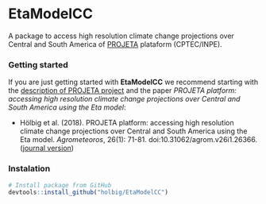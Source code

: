 # EtaModelCC
A package to access high resolution climate change projections 
over Central and South America of [PROJETA](https://projeta.cptec.inpe.br/) plataform (CPTEC/INPE).

### Getting started 

If you are just getting started with **EtaModelCC** we recommend starting with
the [description of PROJETA project](https://projeta.cptec.inpe.br/#/about) 
and the paper _PROJETA platform: accessing high resolution climate change projections 
over Central and South America using the Eta model_:

* Hölbig et al. (2018). PROJETA platform: accessing high resolution climate change projections 
over Central and South America using the Eta model. 
_Agrometeoros_, 26(1): 71-81. doi:10.31062/agrom.v26i1.26366. 
([journal version](http://dx.doi.org/10.31062/agrom.v26i1.26366))

### Instalation
```r
# Install package from GitHub
devtools::install_github("holbig/EtaModelCC")
```

